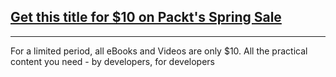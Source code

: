 ## [Get this title for $10 on Packt's Spring Sale](https://www.packt.com/B13378?utm_source=github&utm_medium=packt-github-repo&utm_campaign=spring_10_dollar_2022)
-----
For a limited period, all eBooks and Videos are only $10. All the practical content you need \- by developers, for developers

